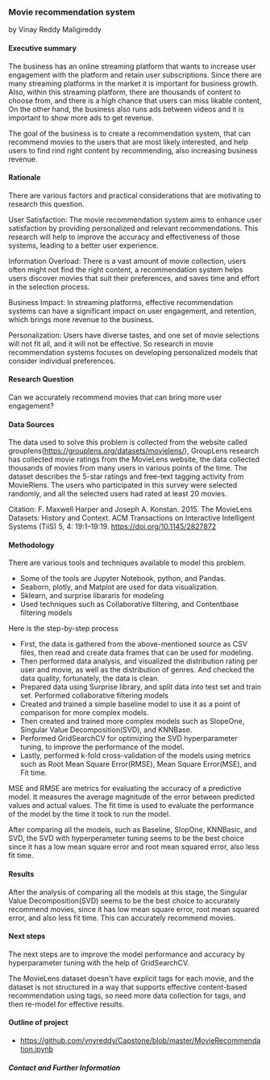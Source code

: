 ### Movie recommendation system

by Vinay Reddy Maligireddy

#### Executive summary
The business has an online streaming platform that wants to increase user engagement with the platform and retain user subscriptions. Since there are many streaming platforms in the market it is important for business growth. Also, within this streaming platform, there are thousands of content to choose from, and there is a high chance that users can miss likable content, On the other hand, the business also runs ads between videos and it is important to show more ads to get revenue.

The goal of the business is to create a recommendation system, that can recommend movies to the users that are most likely interested, and help users to find rind right content by recommending, also increasing business revenue.

#### Rationale
There are various factors and practical considerations that are motivating to research this question.

User Satisfaction:
The movie recommendation system aims to enhance user satisfaction by providing personalized and relevant recommendations. This research will help to improve the accuracy and effectiveness of those systems, leading to a better user experience.

Information Overload: 
There is a vast amount of movie collection, users often might not find the right content, a recommendation system helps users discover movies that suit their preferences, and saves time and effort in the selection process.

Business Impact:
In streaming platforms, effective recommendation systems can have a significant impact on user engagement, and retention, which brings more revenue to the business.

Personalization:
Users have diverse tastes, and one set of movie selections will not fit all, and it will not be effective. So research in movie recommendation systems focuses on developing personalized models that consider individual preferences.

#### Research Question
Can we accurately recommend movies that can bring more user engagement?

#### Data Sources
The data used to solve this problem is collected from the website called grouplens(https://grouplens.org/datasets/movielens/), GroupLens research has collected movie ratings from the MovieLens website, the data collected thousands of movies from many users in various points of the time. The dataset describes the 5-star ratings and free-text tagging activity from MovieRlens. The users who participated in this survey were selected randomly, and all the selected users had rated at least 20 movies.

Citation: F. Maxwell Harper and Joseph A. Konstan. 2015. The MovieLens Datasets: History and Context. ACM Transactions on Interactive Intelligent Systems (TiiS) 5, 4: 19:1–19:19. https://doi.org/10.1145/2827872

#### Methodology
There are various tools and techniques available to model this problem. 
- Some of the tools are Jupyter Notebook, python, and Pandas. 
- Seaborn, plotly, and Matplot are used for data visualization.
- Sklearn, and surprise libararis for modeling
- Used techniques such as Collaborative filtering, and Contentbase filtering models

Here is the step-by-step process

* First, the data is gathered from the above-mentioned source as CSV files, then read and create data frames that can be used for modeling.
* Then performed data analysis, and visualized the distribution rating per user and movie, as well as the distribution of genres. And checked the data quality, fortunately, the data is clean.
* Prepared data using Surprise library, and split data into test set and train set.
Performed collaborative filtering models
* Created and trained a simple baseline model to use it as a point of comparison for more complex models.
* Then created and trained more complex models such as SlopeOne, Singular Value Decomposition(SVD), and KNNBase.
* Performed GridSearchCV for optimizing the SVD hyperparameter tuning, to improve the performance of the model.
* Lastly, performed k-fold cross-validation of the models using metrics such as Root Mean Square Error(RMSE), Mean Square Error(MSE), and Fit time.

MSE and RMSE are metrics for evaluating the accuracy of a predictive model. It measures the average magnitude of the error between predicted values and actual values. The fit time is used to evaluate the performance of the model by the time it took to run the model.

After comparing all the models, such as Baseline, SlopOne, KNNBasic, and SVD, the SVD with hyperperameter tuning seems to be the best choice since it has a low mean square error and root mean squared error, also less fit time.


#### Results
After the analysis of comparing all the models at this stage, the Singular Value Decomposition(SVD) seems to be the best choice to accurately recommend movies, since it has low mean square error, root mean squared error, and also less fit time. This can accurately recommend movies.

#### Next steps
The next steps are to improve the model performance and accuracy by hyperparameter tuning with the help of GridSearchCV.

The MovieLens dataset doesn't have explicit tags for each movie, and the dataset is not structured in a way that supports effective content-based recommendation using tags, so need more data collection for tags, and then re-model for effective results.

#### Outline of project

- https://github.com/vnyreddy/Capstone/blob/master/MovieRecommendation.ipynb


##### Contact and Further Information
